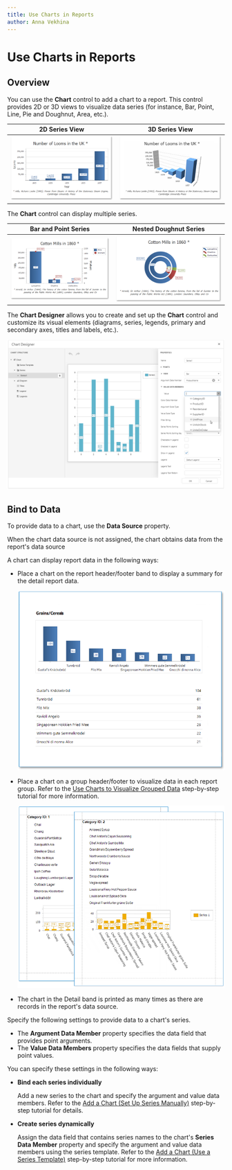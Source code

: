 ```yaml
---
title: Use Charts in Reports
author: Anna Vekhina
---
```

# Use Charts in Reports

## Overview

You can use the **Chart** control to add a chart to a report. This control provides 2D or 3D views to visualize data series (for instance, Bar, Point, Line, Pie and Doughnut, Area, etc.).

| 2D Series View | 3D Series View |
|---|---|
| ![](../../../../images/eurd-web-chart-2d-series-example.png) | ![](../../../../images/eurd-web-chart-3d-series-example.png) |

The **Chart** control can display multiple series.

| Bar and Point Series | Nested Doughnut Series |
|---|---|
| ![](../../../../images/eurd-web-chart-bar-and-point-series.png) | ![](../../../../images/eurd-web-chart-nested-doghnut-series.png)|

The **Chart Designer** allows you to create and set up the **Chart** control and customize its visual elements (diagrams, series, legends, primary and secondary axes, titles and labels, etc.).

![](../../../../images/eurd-web-chart-designer-bind-series-to-data.png)

## Bind to Data

To provide data to a chart, use the **Data Source** property.

When the chart data source is not assigned, the chart obtains data from the report's data source 

A chart can display report data in the following ways:

* Place a chart on the report header/footer band to display a summary for the detail report data.

    ![](../../../../images/eurd-web-chart-in-report-header.png)

* Place a chart on a group header/footer to visualize data in each report group. Refer to the [Use Charts to Visualize Grouped Data](use-charts-to-visualize-grouped-data.md) step-by-step tutorial for more information.

    ![](../../../../images/eurd-web-chart-in-group-footer.png)

* The chart in the Detail band is printed as many times as there are records in the report's data source. 

Specify the following settings to provide data to a chart's series.

* The **Argument Data Member** property specifies the data field that provides point arguments.
* The **Value Data Members** property specifies the data fields that supply point values.

You can specify these settings in the following ways:

* **Bind each series individually**

    Add a new series to the chart and specify the argument and value data members. Refer to the [Add a Chart (Set Up Series Manually)](add-a-chart-set-up-series-manually.md) step-by-step tutorial for details.

* **Create series dynamically**

    Assign the data field that contains series names to the chart's **Series Data Member** property and specify the argument and value data members using the series template. Refer to the [Add a Chart (Use a Series Template)](add-a-chart-use-a-series-template.md) step-by-step tutorial for more information.
